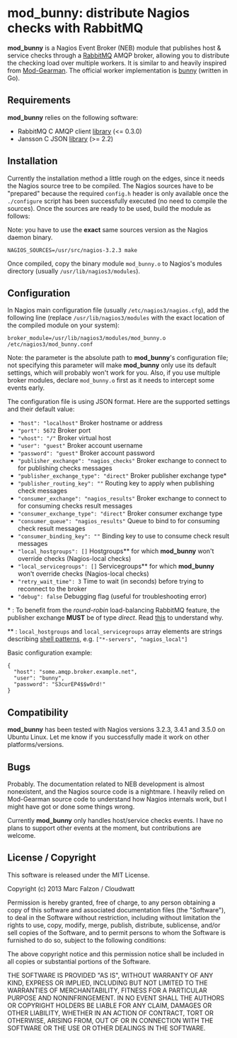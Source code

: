 mod_bunny: distribute Nagios checks with RabbitMQ
=================================================

**mod_bunny** is a Nagios Event Broker (NEB) module that publishes host & service checks through a [RabbitMQ](http://www.rabbitmq.com/) AMQP broker, allowing you to distribute the checking load over multiple workers. It is similar to and heavily inspired from [Mod-Gearman](https://labs.consol.de/nagios/mod-gearman/). The official worker implementation is [bunny](http://github.com/cloudwatt/bunny) (written in Go).

Requirements
------------

**mod_bunny** relies on the following software:

* RabbitMQ C AMQP client [library](http://github.com/alanxz/rabbitmq-c) (<= 0.3.0)
* Jansson C JSON [library](http://www.digip.org/jansson/) (>= 2.2)

Installation
------------

Currently the installation method a little rough on the edges, since it needs the Nagios source tree to be compiled. The Nagios sources have to be "prepared" because the required `config.h` header is only available once the `./configure` script has been successfully executed (no need to compile the sources). Once the sources are ready to be used, build the module as follows:

Note: you have to use the **exact** same sources version as the Nagios daemon binary.

```
NAGIOS_SOURCES=/usr/src/nagios-3.2.3 make
```

Once compiled, copy the binary module `mod_bunny.o` to Nagios's modules directory (usually `/usr/lib/nagios3/modules`).

Configuration
-------------

In Nagios main configuration file (usually `/etc/nagios3/nagios.cfg`), add the following line (replace `/usr/lib/nagios3/modules` with the exact location of the compiled module on your system):

```
broker_module=/usr/lib/nagios3/modules/mod_bunny.o /etc/nagios3/mod_bunny.conf
```

Note: the parameter is the absolute path to **mod_bunny**'s configuration file; not specifying this parameter will make **mod_bunny** only use its default settings, which will probably won't work for you. Also, if you use multiple broker modules, declare `mod_bunny.o` first as it needs to intercept some events early.

The configuration file is using JSON format. Here are the supported settings and their default value:

* `"host": "localhost"` Broker hostname or address
* `"port": 5672` Broker port
* `"vhost": "/"` Broker virtual host
* `"user": "guest"` Broker account username
* `"password": "guest"` Broker account password
* `"publisher_exchange": "nagios_checks"` Broker exchange to connect to for publishing checks messages
* `"publisher_exchange_type": "direct"` Broker publisher exchange type*
* `"publisher_routing_key": ""` Routing key to apply when publishing check messages
* `"consumer_exchange": "nagios_results"` Broker exchange to connect to for consuming checks result messages
* `"consumer_exchange_type": "direct"` Broker consumer exchange type
* `"consumer_queue": "nagios_results"` Queue to bind to for consuming check result messages
* `"consumer_binding_key": ""` Binding key to use to consume check result messages
* `"local_hostgroups": []` Hostgroups** for which __mod_bunny__ won't override checks (Nagios-local checks)
* `"local_servicegroups": []` Servicegroups** for which __mod_bunny__ won't override checks (Nagios-local checks)
* `"retry_wait_time": 3` Time to wait (in seconds) before trying to reconnect to the broker
* `"debug": false` Debugging flag (useful for troubleshooting error)

\* : To benefit from the _round-robin_ load-balancing RabbitMQ feature, the publisher exchange **MUST** be of type _direct_. Read [this](http://www.rabbitmq.com/tutorials/amqp-concepts.html#exchange-direct) to understand why.

\*\* : `local_hostgroups` and `local_servicegroups` array elements are strings describing [shell patterns](http://www.gnu.org/software/findutils/manual/html_node/find_html/Shell-Pattern-Matching.html), e.g. `["*-servers", "nagios_local"]`

Basic configuration example:

```
{
  "host": "some.amqp.broker.example.net",
  "user": "bunny",
  "password": "S3curEP4$$w0rd!"
}
```

Compatibility
-------------

**mod_bunny** has been tested with Nagios versions 3.2.3, 3.4.1 and 3.5.0 on Ubuntu Linux. Let me know if you successfully made it work on other platforms/versions.

Bugs
----

Probably. The documentation related to NEB development is almost nonexistent, and the Nagios source code is a nightmare. I heavily relied on Mod-Gearman source code to understand how Nagios internals work, but I might have got or done some things wrong.

Currently **mod_bunny** only handles host/service checks events. I have no plans to support other events at the moment, but contributions are welcome.

License / Copyright
-------------------

This software is released under the MIT License.

Copyright (c) 2013 Marc Falzon / Cloudwatt

Permission is hereby granted, free of charge, to any person obtaining a copy
of this software and associated documentation files (the "Software"), to deal
in the Software without restriction, including without limitation the rights
to use, copy, modify, merge, publish, distribute, sublicense, and/or sell
copies of the Software, and to permit persons to whom the Software is
furnished to do so, subject to the following conditions:

The above copyright notice and this permission notice shall be included in all
copies or substantial portions of the Software.

THE SOFTWARE IS PROVIDED "AS IS", WITHOUT WARRANTY OF ANY KIND, EXPRESS OR
IMPLIED, INCLUDING BUT NOT LIMITED TO THE WARRANTIES OF MERCHANTABILITY,
FITNESS FOR A PARTICULAR PURPOSE AND NONINFRINGEMENT. IN NO EVENT SHALL THE
AUTHORS OR COPYRIGHT HOLDERS BE LIABLE FOR ANY CLAIM, DAMAGES OR OTHER
LIABILITY, WHETHER IN AN ACTION OF CONTRACT, TORT OR OTHERWISE, ARISING FROM,
OUT OF OR IN CONNECTION WITH THE SOFTWARE OR THE USE OR OTHER DEALINGS IN THE
SOFTWARE.
